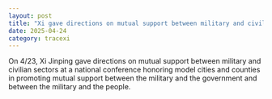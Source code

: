 ```yaml
---
layout: post
title: "Xi gave directions on mutual support between military and civilian sectors"
date: 2025-04-24
category: tracexi
---
```


On 4/23, Xi Jinping gave directions on mutual support between military and civilian sectors at a national conference honoring model cities and counties in promoting mutual support between the military and the government and between the military and the people.